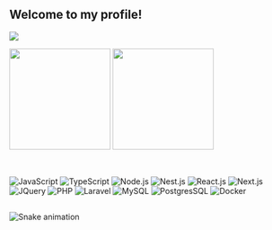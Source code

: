 ## Welcome to my profile!

<a href="https://br.linkedin.com/in/maurici-caruso-junior-b51576157/" target="_blank"><img src="https://img.shields.io/badge/-LinkedIn-%230077B5?style=for-the-badge&logo=linkedin&logoColor=white" target="_blank"></a>

<div align="left">    
  <img height="180em" src="https://github-readme-stats.vercel.app/api?username=maucaruso&show_icons=true&theme=dark&include_all_commits=true&count_private=true&nocache=3"/>
    
  <img height="180em" src="https://github-readme-stats.vercel.app/api/top-langs/?username=maucaruso&layout=compact&langs_count=7&theme=dark&nocache=3"/>
</div>

&nbsp;

![JavaScript](https://img.shields.io/badge/JavaScript-F7DF1E?style=for-the-badge&logo=javascript&logoColor=black)
![TypeScript](https://img.shields.io/badge/TypeScript-007ACC?style=for-the-badge&logo=typescript&logoColor=white)
![Node.js](https://img.shields.io/badge/Node.js-43853D?style=for-the-badge&logo=node.js&logoColor=white)
![Nest.js](https://img.shields.io/badge/nestjs-%23E0234E.svg?style=for-the-badge&logo=nestjs&logoColor=white)
![React.js](https://img.shields.io/badge/React-20232A?style=for-the-badge&logo=react&logoColor=61DAFB)
![Next.js](https://img.shields.io/badge/Next-black?style=for-the-badge&logo=next.js&logoColor=white)
![JQuery](https://img.shields.io/badge/jQuery-0769AD?style=for-the-badge&logo=jquery&logoColor=white)
![PHP](https://img.shields.io/badge/PHP-777BB4?style=for-the-badge&logo=php&logoColor=white)
![Laravel](https://img.shields.io/badge/Laravel-FF2D20?style=for-the-badge&logo=laravel&logoColor=white)
![MySQL](https://img.shields.io/badge/MySQL-00000F?style=for-the-badge&logo=mysql&logoColor=white)
![PostgresSQL](https://img.shields.io/badge/PostgreSQL-316192?style=for-the-badge&logo=postgresql&logoColor=white)
![Docker](https://img.shields.io/badge/Docker-2496ED?style=for-the-badge&logo=docker&logoColor=white)
  
##

![Snake animation](https://github.com/maucaruso/maucaruso/blob/output/github-contribution-grid-snake.svg)

